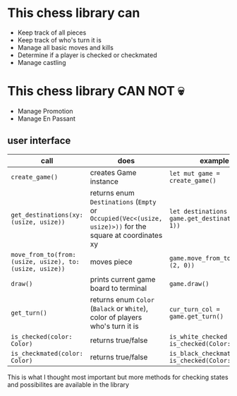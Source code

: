 # This chess library can #
* Keep track of all pieces
* Keep track of who's turn it is
* Manage all basic moves and kills
* Determine if a player is checked or checkmated
* Manage castling

# This chess library CAN NOT 💀 #
* Manage Promotion
* Manage En Passant


## user interface ##
call | does | example
------------- | ------------- | -------------
`create_game()`  | creates Game instance | `let mut game = create_game()`
`get_destinations(xy: (usize, usize))` | returns enum `Destinations` (`Empty` or `Occupied(Vec<(usize, usize)>))` for the square at coordinates xy | `let destinations = game.get_destinations((0, 1))`
`move_from_to(from: (usize, usize), to: (usize, usize))` | moves piece | `game.move_from_to((4, 0), (2, 0))`
`draw()` | prints current game board to terminal | `game.draw()`
`get_turn()` | returns enum `Color` (`Balack` or `White`), color of players who's turn it is | `cur_turn_col = game.get_turn()`
`is_checked(color: Color)` | returns true/false | `is_white_checked = is_checked(Color::White)`
`is_checkmated(color: Color)` | returns true/false | `is_black_checkmated = is_checked(Color::Black)`


This is what I thought most important but more methods for checking states and possibilites are available in the library